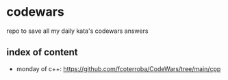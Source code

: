 # codewars

repo to save all my daily kata's codewars answers

## index of content

- monday of c++: https://github.com/fcoterroba/CodeWars/tree/main/cpp
